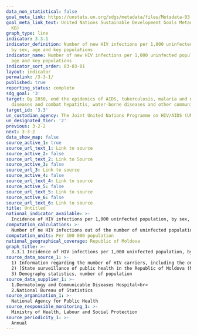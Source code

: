 ```yaml
---
data_non_statistical: false
goal_meta_link: https://unstats.un.org/sdgs/metadata/files/Metadata-03-03-01.pdf
goal_meta_link_text: United Nations Sustainable Development Goals Metadata (PDF 372
  KB)
graph_type: line
indicator: 3.3.1
indicator_definition: Number of new HIV infections per 1,000 uninfected population,
  by sex, age and key populations
indicator_name: Number of new HIV infections per 1,000 uninfected population, by sex,
  age and key populations
indicator_sort_order: 03-03-01
layout: indicator
permalink: /3-3-1/
published: true
reporting_status: complete
sdg_goal: '3'
target: By 2030, end the epidemics of AIDS, tuberculosis, malaria and neglected tropical
  diseases and combat hepatitis, water-borne diseases and other communicable diseases
target_id: '3.3'
un_custodian_agency: The Joint United Nations Programme on HIV/AIDS (UNAIDS)
un_designated_tier: '2'
previous: 3-2-2
next: 3-3-2
data_show_map: false
source_active_1: true
source_url_text_1: Link to source
source_active_2: false
source_url_text_2: Link to Source
source_active_3: false
source_url_3: Link to source
source_active_4: false
source_url_text_4: Link to source
source_active_5: false
source_url_text_5: Link to source
source_active_6: false
source_url_text_6: Link to source
title: Untitled
national_indicator_available: >-
  Incidence of HIV infections per 1,000 uninfected population, by sex, age and key populations
computation_calculations: >-
  Number of ne HIV infections out of the number of uninfected population *100000
computation_units: Per 100 000 population
national_geographical_coverage: Republic of Moldova
graph_title: >-
  3.3.1 Incidence of HIV infections per 1,000 uninfected population, by sex, age and key populations
source_data_source_1: >-
  1) Information regarding the number of HIV carriers, including the ones suffering from AIDS; <br> 
  2) [State surveillance of public health in the Republic of Moldova (National Report 2017)](http://ansp.md/wp-content/uploads/2014/07/2.Raport-2017-Web.pdf)<br> 
  3) Demography statistics, number of population  
source_data_supplier_1: >-
  1.Dermatology and Communicable Diseases Hospital<br> 
  2.National Bureau of Statistics
source_organisation_1: >-
  National Agency for Public Health
source_responsible_monitoring_1: >-
  Ministry of Health, Labour and Social Protection
source_periodicity_1: >-
  Annual
---
```


